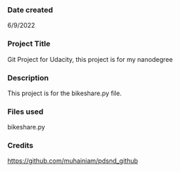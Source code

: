 ### Date created
6/9/2022

### Project Title
Git Project for Udacity, this project is for my nanodegree

### Description
This project is for the bikeshare.py file.

### Files used
bikeshare.py

### Credits
https://github.com/muhainiam/pdsnd_github

